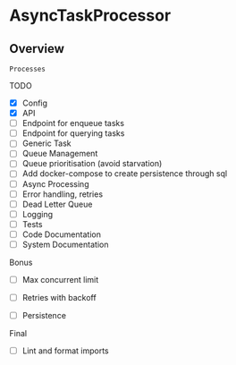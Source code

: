 # AsyncTaskProcessor

## Overview
```
Processes 
```

TODO
- [x] Config
- [x] API
- [ ] Endpoint for enqueue tasks
- [ ] Endpoint for querying tasks
- [ ] Generic Task
- [ ] Queue Management
- [ ] Queue prioritisation (avoid starvation)
- [ ] Add docker-compose to create persistence through sql
- [ ] Async Processing
- [ ] Error handling, retries
- [ ] Dead Letter Queue
- [ ] Logging 
- [ ] Tests
- [ ] Code Documentation
- [ ] System Documentation

Bonus
- [ ] Max concurrent limit
- [ ] Retries with backoff
- [ ] Persistence


Final
- [ ] Lint and format imports
 
